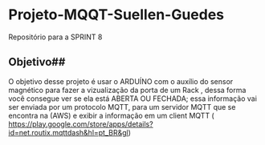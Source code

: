 # Projeto-MQQT-Suellen-Guedes
Repositório para a SPRINT 8

## Objetivo##
O objetivo desse projeto é usar o ARDUÍNO  com o auxílio do sensor magnético para fazer a  vizualização da porta de um Rack , dessa forma você consegue ver se ela está ABERTA OU FECHADA; essa informação vai ser enviada por um protocolo MQTT, para um servidor MQTT que se encontra na (AWS) e exibir a informação em um client MQTT (   https://play.google.com/store/apps/details?id=net.routix.mqttdash&hl=pt_BR&gl)
